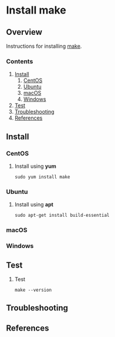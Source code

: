 # Install make

## Overview

Instructions for installing [make](https://www.gnu.org/software/make).

### Contents

1. [Install](#install)
    1. [CentOS](#centos)
    1. [Ubuntu](#ubuntu)
    1. [macOS](#macos)
    1. [Windows](#windows)
1. [Test](#test)
1. [Troubleshooting](#troubleshooting)
1. [References](#references)

## Install

### CentOS

1. Install using **yum**

    ```console
    sudo yum install make
    ```

### Ubuntu

1. Install using **apt**

    ```console
    sudo apt-get install build-essential
    ```

### macOS

### Windows

## Test

1. Test

    ```console
    make --version
    ```

## Troubleshooting

## References
